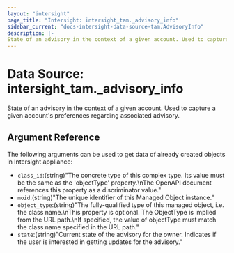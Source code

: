 ```yaml
---
layout: "intersight"
page_title: "Intersight: intersight_tam._advisory_info"
sidebar_current: "docs-intersight-data-source-tam.AdvisoryInfo"
description: |-
State of an advisory in the context of a given account. Used to capture a given account's preferences regarding  associated advisory.
---
```


# Data Source: intersight_tam._advisory_info
State of an advisory in the context of a given account. Used to capture a given account's preferences regarding  associated advisory.
## Argument Reference
The following arguments can be used to get data of already created objects in Intersight appliance:
* `class_id`:(string)"The concrete type of this complex type. Its value must be the same as the 'objectType' property.\nThe OpenAPI document references this property as a discriminator value."
* `moid`:(string)"The unique identifier of this Managed Object instance."
* `object_type`:(string)"The fully-qualified type of this managed object, i.e. the class name.\nThis property is optional. The ObjectType is implied from the URL path.\nIf specified, the value of objectType must match the class name specified in the URL path."
* `state`:(string)"Current state of the advisory for the owner. Indicates if the user is interested in getting updates for the advisory."
